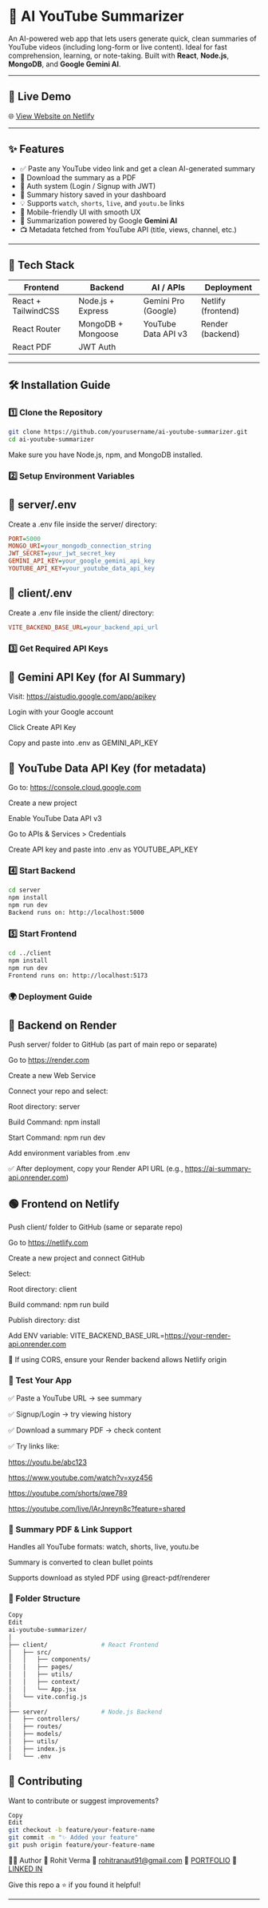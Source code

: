 # 🧠 AI YouTube Summarizer

An AI-powered web app that lets users generate quick, clean summaries of YouTube videos (including long-form or live content). Ideal for fast comprehension, learning, or note-taking. Built with **React**, **Node.js**, **MongoDB**, and **Google Gemini AI**.

---

## 🚀 Live Demo

🌐 [View Website on Netlify](https://frolicking-sawine-f50a08.netlify.app/)

---

## ✨ Features

- ✅ Paste any YouTube video link and get a clean AI-generated summary
- 📄 Download the summary as a PDF
- 🔐 Auth system (Login / Signup with JWT)
- 📜 Summary history saved in your dashboard
- 💡 Supports `watch`, `shorts`, `live`, and `youtu.be` links
- 📱 Mobile-friendly UI with smooth UX
- 🧠 Summarization powered by Google **Gemini AI**
- 📺 Metadata fetched from YouTube API (title, views, channel, etc.)

---

## 🧰 Tech Stack

| Frontend     | Backend        | AI / APIs        | Deployment        |
|--------------|----------------|------------------|-------------------|
| React + TailwindCSS | Node.js + Express | Gemini Pro (Google) | Netlify (frontend) |
| React Router | MongoDB + Mongoose | YouTube Data API v3 | Render (backend)   |
| React PDF    | JWT Auth       |                  |                   |

---

## 🛠️ Installation Guide

### 1️⃣ Clone the Repository

```bash
git clone https://github.com/yourusername/ai-youtube-summarizer.git
cd ai-youtube-summarizer
```


Make sure you have Node.js, npm, and MongoDB installed.

### 2️⃣ Setup Environment Variables
## 📁 server/.env
Create a .env file inside the server/ directory:

```ini
PORT=5000
MONGO_URI=your_mongodb_connection_string
JWT_SECRET=your_jwt_secret_key
GEMINI_API_KEY=your_google_gemini_api_key
YOUTUBE_API_KEY=your_youtube_data_api_key
```
## 📁 client/.env
Create a .env file inside the client/ directory:

```ini
VITE_BACKEND_BASE_URL=your_backend_api_url
```

### 3️⃣ Get Required API Keys
## 🔑 Gemini API Key (for AI Summary)
Visit: https://aistudio.google.com/app/apikey

Login with your Google account

Click Create API Key

Copy and paste into .env as GEMINI_API_KEY

## 🔑 YouTube Data API Key (for metadata)
Go to: https://console.cloud.google.com

Create a new project

Enable YouTube Data API v3

Go to APIs & Services > Credentials

Create API key and paste into .env as YOUTUBE_API_KEY

### 4️⃣ Start Backend
```bash
cd server
npm install
npm run dev
Backend runs on: http://localhost:5000
```

### 5️⃣ Start Frontend
```bash
cd ../client
npm install
npm run dev
Frontend runs on: http://localhost:5173
```

### 🌍 Deployment Guide
## 🔷 Backend on Render
Push server/ folder to GitHub (as part of main repo or separate)

Go to https://render.com

Create a new Web Service

Connect your repo and select:

Root directory: server

Build Command: npm install

Start Command: npm run dev

Add environment variables from .env

✅ After deployment, copy your Render API URL (e.g., https://ai-summary-api.onrender.com)

## 🟢 Frontend on Netlify
Push client/ folder to GitHub (same or separate repo)

Go to https://netlify.com

Create a new project and connect GitHub

Select:

Root directory: client

Build command: npm run build

Publish directory: dist

Add ENV variable: VITE_BACKEND_BASE_URL=https://your-render-api.onrender.com

🔁 If using CORS, ensure your Render backend allows Netlify origin

### 🧪 Test Your App
✅ Paste a YouTube URL → see summary

✅ Signup/Login → try viewing history

✅ Download a summary PDF → check content

✅ Try links like:

https://youtu.be/abc123

https://www.youtube.com/watch?v=xyz456

https://youtube.com/shorts/qwe789

https://youtube.com/live/lArJnreyn8c?feature=shared

### 🧠 Summary PDF & Link Support
Handles all YouTube formats: watch, shorts, live, youtu.be

Summary is converted to clean bullet points

Supports download as styled PDF using @react-pdf/renderer

### 📁 Folder Structure
```bash
Copy
Edit
ai-youtube-summarizer/
│
├── client/               # React Frontend
│   ├── src/
│   │   ├── components/
│   │   ├── pages/
│   │   ├── utils/
│   │   ├── context/
│   │   └── App.jsx
│   └── vite.config.js
│
├── server/               # Node.js Backend
│   ├── controllers/
│   ├── routes/
│   ├── models/
│   ├── utils/
│   ├── index.js
│   └── .env
```
## 🤝 Contributing
Want to contribute or suggest improvements?

```bash
Copy
Edit
git checkout -b feature/your-feature-name
git commit -m "✨ Added your feature"
git push origin feature/your-feature-name
```

🙋‍♂️ Author
👤 Rohit Verma
📧 rohitranaut91@gmail.com
🔗 [PORTFOLIO](https://animated-praline-ead024.netlify.app/)
🔗 [LINKED IN](https://www.linkedin.com/in/rohit-verma-0324102b8/)

Give this repo a ⭐ if you found it helpful!

---

